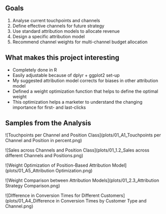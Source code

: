 Goals
-------------------

1. Analyse current touchpoints and channels
2. Define effective channels for future strategy
3. Use standard attribution models to allocate revenue
4. Design a specific attribution model
5. Recommend channel weights for multi-channel budget allocation

What makes this project interesting
-------------------

* Completely done in R 
* Easily adjustable because of dplyr + ggplot2 set-up
* My suggested attribution model corrects for biases in other attribution model
* Defined a weight optimization function that helps to define the optimal weight
* This optimization helps a marketer to understand the changing importance for first- and last-clicks

Samples from the Analysis 
-------------------

![Touchpoints per Channel and Position Class](plots/01_A1_Touchpoints per Channel and Position in percent.png)

![Sales across Channels and Position Class](plots/01_1.2_Sales across different Channels and Positions.png)

![Weight Optimization of Position-Based Attribution Model](plots/01_A5_Attribution Optimization.png)

![Weight Comparison between Attribution Models](plots/01_2.3_Attribution Strategy Comparison.png)

![DIfference in Conversion Times for Different Customers](plots/01_A4_Difference in Conversion Times by Customer Type and Channel.png)
